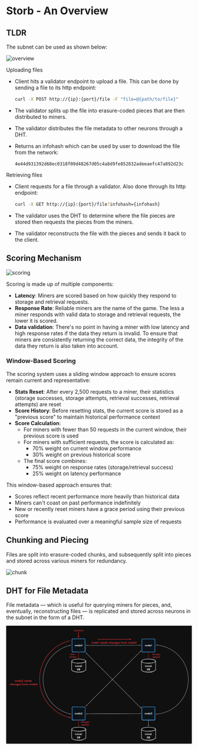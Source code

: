 # Storb - An Overview

## TLDR

The subnet can be used as shown below:

![overview](../assets/overview.png)

Uploading files

- Client hits a validator endpoint to upload a file. This can be done by sending a file to its http endpoint:

    ```bash
    curl -X POST http://{ip}:{port}/file -F "file=@{path/to/file}"
    ```

- The validator splits up the file into erasure-coded pieces that are then distributed to miners.
- The validator distributes the file metadata to other neurons through a DHT.
- Returns an infohash which can be used by user to download the file from the network:

    ```
    4e44d931392d68ec0318f09d48267d05c4a8d9fe852832adeeaefc47a892d23c
    ```

Retrieving files

- Client requests for a file through a validator. Also done through its http endpoint:

    ```bash
    curl -X GET http://{ip}:{port}/file?infohash={infohash}
    ```

- The validator uses the DHT to determine where the file pieces are stored then requests the pieces from the miners.
- The validator reconstructs the file with the pieces and sends it back to the client.

## Scoring Mechanism

![scoring](../assets/weight-scoring.png)

Scoring is made up of multiple components:

- **Latency**: Miners are scored based on how quickly they respond to storage and retrieval requests.
- **Response Rate**: Reliable miners are the name of the game. The less a miner responds with valid data to storage and retrieval requests, the lower it is scored.
- **Data validation**: There's no point in having a miner with low latency and high response rates if the data they return is invalid. To ensure that miners are consistently returning the correct data, the integrity of the data they return is also taken into account.

### Window-Based Scoring

The scoring system uses a sliding window approach to ensure scores remain current and representative:

- **Stats Reset**: After every 2,500 requests to a miner, their statistics (storage successes, storage attempts, retrieval successes, retrieval attempts) are reset
- **Score History**: Before resetting stats, the current score is stored as a "previous score" to maintain historical performance context
- **Score Calculation**: 
  - For miners with fewer than 50 requests in the current window, their previous score is used
  - For miners with sufficient requests, the score is calculated as:
    - 70% weight on current window performance
    - 30% weight on previous historical score
  - The final score combines:
    - 75% weight on response rates (storage/retrieval success)
    - 25% weight on latency performance

This window-based approach ensures that:
- Scores reflect recent performance more heavily than historical data
- Miners can't coast on past performance indefinitely
- New or recently reset miners have a grace period using their previous score
- Performance is evaluated over a meaningful sample size of requests

## Chunking and Piecing

Files are split into erasure-coded chunks, and subsequently split into pieces and stored across various miners for redundancy.

![chunk](../assets/chunk.png)

## DHT for File Metadata

File metadata — which is useful for querying miners for pieces, and, eventually, reconstructing files — is replicated and stored across neurons in the subnet in the form of a DHT.

![metadata](../assets/metadata.png)
